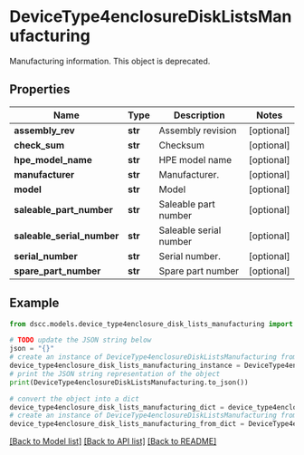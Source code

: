 # DeviceType4enclosureDiskListsManufacturing

Manufacturing information. This object is deprecated.

## Properties

Name | Type | Description | Notes
------------ | ------------- | ------------- | -------------
**assembly_rev** | **str** | Assembly revision | [optional] 
**check_sum** | **str** | Checksum | [optional] 
**hpe_model_name** | **str** | HPE model name | [optional] 
**manufacturer** | **str** | Manufacturer. | [optional] 
**model** | **str** | Model | [optional] 
**saleable_part_number** | **str** | Saleable part number | [optional] 
**saleable_serial_number** | **str** | Saleable serial number | [optional] 
**serial_number** | **str** | Serial number.  | [optional] 
**spare_part_number** | **str** | Spare part number | [optional] 

## Example

```python
from dscc.models.device_type4enclosure_disk_lists_manufacturing import DeviceType4enclosureDiskListsManufacturing

# TODO update the JSON string below
json = "{}"
# create an instance of DeviceType4enclosureDiskListsManufacturing from a JSON string
device_type4enclosure_disk_lists_manufacturing_instance = DeviceType4enclosureDiskListsManufacturing.from_json(json)
# print the JSON string representation of the object
print(DeviceType4enclosureDiskListsManufacturing.to_json())

# convert the object into a dict
device_type4enclosure_disk_lists_manufacturing_dict = device_type4enclosure_disk_lists_manufacturing_instance.to_dict()
# create an instance of DeviceType4enclosureDiskListsManufacturing from a dict
device_type4enclosure_disk_lists_manufacturing_from_dict = DeviceType4enclosureDiskListsManufacturing.from_dict(device_type4enclosure_disk_lists_manufacturing_dict)
```
[[Back to Model list]](../README.md#documentation-for-models) [[Back to API list]](../README.md#documentation-for-api-endpoints) [[Back to README]](../README.md)


